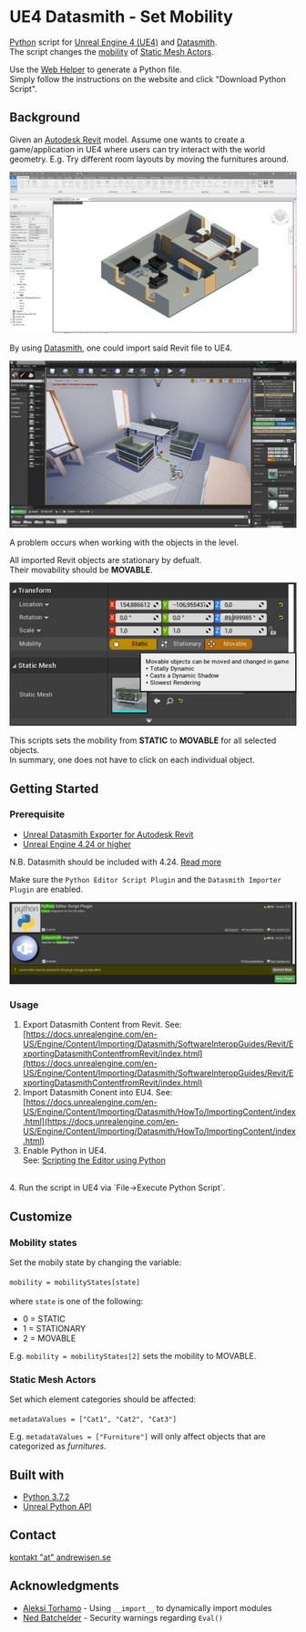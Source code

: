 # UE4 Datasmith - Set Mobility
[Python](https://www.python.org) script for [Unreal Engine 4 (UE4)](https://www.unrealengine.com/en-US/features) and [Datasmith](https://www.unrealengine.com/en-US/datasmith).</br>
The script changes the [mobility](https://docs.unrealengine.com/en-US/Engine/Actors/Mobility/index.html) of [Static Mesh Actors](https://docs.unrealengine.com/en-US/Engine/Actors/StaticMeshActor/index.html).</br>

Use the [Web Helper](https://github.andrewisen.se/UE4-Datasmith-setMobility/) to generate a Python file.</br>
Simply follow the instructions on the website and click "Download Python Script".

## Background
Given an [Autodesk Revit](https://www.autodesk.com/products/revit/overview) model. 
Assume one wants to create a game/application in UE4 where users can try interact with the world geometry. E.g. Try different room layouts by moving the furnitures around.

![Autodesk Revit 2020](docs/screenshots/screenshot-01.jpg?raw=true)

By using [Datasmith](https://www.unrealengine.com/en-US/datasmith), one could import said Revit file to UE4.

![Unreal Engine 4.24](docs/screenshots/screenshot-02.jpg?raw=true)

A problem occurs when working with the objects in the level.</br>

All imported Revit objects are stationary by defualt.</br>
Their movability should be **MOVABLE**.

![Mobility](docs/screenshots/screenshot-03.jpg?raw=true)

This scripts sets the mobility from **STATIC** to **MOVABLE** for all selected objects.</br>
In summary, one does not have to click on each individual object. 

## Getting Started
### Prerequisite
* [Unreal Datasmith Exporter for Autodesk Revit](https://docs.unrealengine.com/en-US/Engine/Content/Importing/Datasmith/SoftwareInteropGuides/Revit/InstallingExporterPlugin/index.html)
* [Unreal Engine 4.24 or higher](https://www.unrealengine.com/en-US/get-now)

N.B. Datasmith should be included with 4.24. [Read more](https://docs.unrealengine.com/en-US/Support/Builds/ReleaseNotes/4_24/index.html)

Make sure the `Python Editor Script Plugin` and the `Datasmith Importer Plugin` are enabled.

![Plugins](docs/screenshots/screenshot-04.jpg?raw=true)

### Usage
1. Export Datasmith Content from Revit. See: [https://docs.unrealengine.com/en-US/Engine/Content/Importing/Datasmith/SoftwareInteropGuides/Revit/ExportingDatasmithContentfromRevit/index.html](https://docs.unrealengine.com/en-US/Engine/Content/Importing/Datasmith/SoftwareInteropGuides/Revit/ExportingDatasmithContentfromRevit/index.html)
2. Import Datasmith Conent into EU4. See: [https://docs.unrealengine.com/en-US/Engine/Content/Importing/Datasmith/HowTo/ImportingContent/index.html](https://docs.unrealengine.com/en-US/Engine/Content/Importing/Datasmith/HowTo/ImportingContent/index.html)
3. Enable Python in UE4.</br>
See: [Scripting the Editor using Python](https://docs.unrealengine.com/en-US/Engine/Editor/ScriptingAndAutomation/Python/index.html)</br>
</br>
4. Run the script in UE4 via `File->Execute Python Script`.

## Customize
### Mobility states
Set the mobily state by changing the variable:</br></br>
`mobility = mobilityStates[state]`</br></br>
where `state` is one of the following:
* 0 = STATIC
* 1 = STATIONARY
* 2 = MOVABLE

E.g. `mobility = mobilityStates[2]` sets the mobility to MOVABLE.

### Static Mesh Actors
Set which element categories should be affected:</br></br>
`metadataValues = ["Cat1", "Cat2", "Cat3"]`

E.g. `metadataValues = ["Furniture"]` will only affect objects that are categorized as *furnitures*.

## Built with
* [Python 3.7.2](https://www.python.org/downloads/release/python-372/)
* [Unreal Python API](https://docs.unrealengine.com/en-US/PythonAPI/index.html)

## Contact
[kontakt "at" andrewisen.se](mailto:kontakt@andrewisen.se)

## Acknowledgments
*  [Aleksi Torhamo](https://stackoverflow.com/a/20228312) - Using `__import__` to dynamically import modules
*  [Ned Batchelder](https://nedbatchelder.com/blog/201206/eval_really_is_dangerous.html) - Security warnings regarding `Eval()`